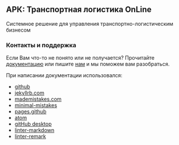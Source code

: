 ## АРК: Транспортная логистика OnLine

Системное решение для управления транспортно-логистическим бизнесом

### Контакты и поддержка

Если Вам что-то не понято или не получается?
Прочитайте [документацию](https://arctl.github.io/arctl-docs/)
или пишите [нам](https://arctl.ru/contact-us/) и мы поможем вам разобраться.

При написании документации использовался:
- [github](https://github.com/)
- [jekyllrb.com](https://jekyllrb.com/)
- [mademistakes.com](https://mademistakes.com/)
- [minimal-mistakes](https://github.com/mmistakes/minimal-mistakes)
- [pages.github](https://pages.github.com/)
- [atom](https://github.com/atom/atom)
- [gitHub desktop](https://desktop.github.com/)
- [linter-markdown](https://atom.io/packages/linter-markdown)
- [linter-remark](https://atom.io/packages/linter-remark)
